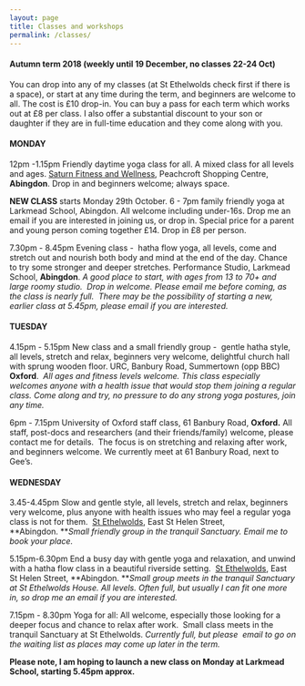 ```yaml
---
layout: page
title: Classes and workshops
permalink: /classes/
---
```


#### Autumn term 2018 (weekly until 19 December, no classes 22-24 Oct)

You can drop into any of my classes (at St Ethelwolds check first if there is a space), or start at any time during the term, and beginners are welcome to all. The cost is &pound;10 drop-in. You can buy a pass for each term which works out at &pound;8 per class. I also offer a substantial discount to your son or daughter if they are in full-time education and they come along with you.

#### **MONDAY**

12pm -1.15pm Friendly daytime yoga class for all. A mixed class for all levels and ages. [Saturn Fitness and Wellness](http://www.saturnfitness.co.uk/), Peachcroft Shopping Centre, **Abingdon**. Drop in and beginners welcome; always space.

**NEW CLASS** starts Monday 29th October. 6 - 7pm family friendly yoga at Larkmead School, Abingdon. All welcome including under-16s. Drop me an email if you are interested in joining us, or drop in. Special price for a parent and young person coming together &pound;14. Drop in &pound;8 per person.

7.30pm - 8.45pm Evening class -&nbsp; hatha flow yoga, all levels, come and stretch out and nourish both body and mind at the end of the day. Chance to try some stronger and deeper stretches. Performance Studio, Larkmead School, **Abingdon**. *A good place to start, with ages from 13 to 70+ and large roomy studio.&nbsp; Drop in welcome. Please email me before coming, as the class is nearly full.&nbsp; There may be the possibility of starting a new, earlier class at 5.45pm, please email if you are interested.*

#### **TUESDAY**

4.15pm - 5.15pm New class and a small friendly group -&nbsp; gentle hatha style, all levels, stretch and relax, beginners very welcome, delightful church hall with sprung wooden floor. URC, Banbury Road, Summertown (opp BBC) **Oxford**.&nbsp; *All ages and fitness levels welcome. This class especially welcomes anyone with a health issue that would stop them joining a regular class. Come along and try, no pressure to do any strong yoga postures, join any time.*

6pm - 7.15pm University of Oxford staff class, 61 Banbury Road, **Oxford.** All staff, post-docs and researchers (and their friends/family) welcome, please contact me for details.&nbsp; The focus is on stretching and relaxing after work, and beginners welcome. We currently meet at 61 Banbury Road, next to Gee’s.

#### **WEDNESDAY**

3.45-4.45pm Slow and gentle style, all levels, stretch and relax, beginners very welcome, plus anyone with health issues who may feel a regular yoga class is not for them.&nbsp; [St Ethelwolds](http://ethelwoldhouse.com/), East St Helen Street, **Abingdon.&nbsp;***Small friendly group in the tranquil Sanctuary. Email me to book your place.*

5.15pm-6.30pm End a busy day with gentle yoga and relaxation, and unwind with a hatha flow class in a beautiful riverside setting.&nbsp; [St Ethelwolds](http://ethelwoldhouse.com/), East St Helen Street, **Abingdon.&nbsp;***Small group meets in the tranquil Sanctuary at St Ethelwolds House. All levels. Often full, but usually I can fit one more in, so drop me an email if you are interested.*

7.15pm - 8.30pm Yoga for all: All welcome, especially those looking for a deeper focus and chance to relax after work.&nbsp; Small class meets in the tranquil Sanctuary at St Ethelwolds. *Currently full, but please&nbsp; email to go on the waiting list as places may come up later in the term.*

**Please note, I am hoping to launch a new class on Monday at Larkmead School, starting 5.45pm approx.**

<br>&nbsp;